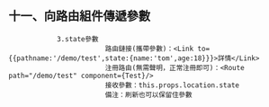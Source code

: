 ## 十一、向路由組件傳遞參數

    			3.state參數
    						路由鏈接(攜帶參數)：<Link to={{pathname:'/demo/test',state:{name:'tom',age:18}}}>詳情</Link>
    						注冊路由(無需聲明，正常注冊即可)：<Route path="/demo/test" component={Test}/>
    						接收參數：this.props.location.state
    						備注：刷新也可以保留住參數
